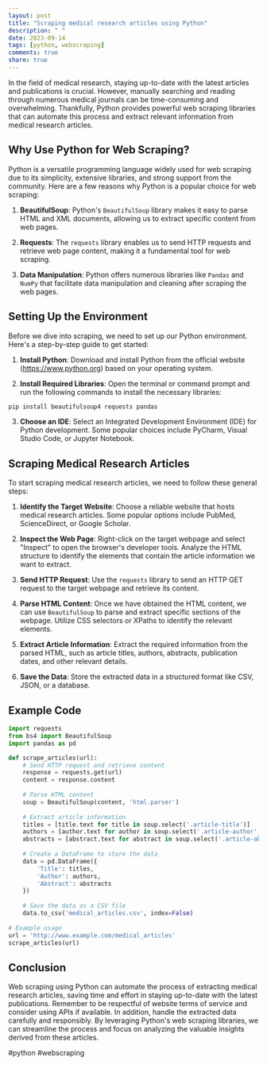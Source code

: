 ```yaml
---
layout: post
title: "Scraping medical research articles using Python"
description: " "
date: 2023-09-14
tags: [python, webscraping]
comments: true
share: true
---
```


In the field of medical research, staying up-to-date with the latest articles and publications is crucial. However, manually searching and reading through numerous medical journals can be time-consuming and overwhelming. Thankfully, Python provides powerful web scraping libraries that can automate this process and extract relevant information from medical research articles.

## Why Use Python for Web Scraping?

Python is a versatile programming language widely used for web scraping due to its simplicity, extensive libraries, and strong support from the community. Here are a few reasons why Python is a popular choice for web scraping:

1. **BeautifulSoup**: Python's `BeautifulSoup` library makes it easy to parse HTML and XML documents, allowing us to extract specific content from web pages.

2. **Requests**: The `requests` library enables us to send HTTP requests and retrieve web page content, making it a fundamental tool for web scraping.

3. **Data Manipulation**: Python offers numerous libraries like `Pandas` and `NumPy` that facilitate data manipulation and cleaning after scraping the web pages.

## Setting Up the Environment

Before we dive into scraping, we need to set up our Python environment. Here's a step-by-step guide to get started:

1. **Install Python**: Download and install Python from the official website (https://www.python.org) based on your operating system.

2. **Install Required Libraries**: Open the terminal or command prompt and run the following commands to install the necessary libraries:

```python
pip install beautifulsoup4 requests pandas
```

3. **Choose an IDE**: Select an Integrated Development Environment (IDE) for Python development. Some popular choices include PyCharm, Visual Studio Code, or Jupyter Notebook.

## Scraping Medical Research Articles

To start scraping medical research articles, we need to follow these general steps:

1. **Identify the Target Website**: Choose a reliable website that hosts medical research articles. Some popular options include PubMed, ScienceDirect, or Google Scholar.

2. **Inspect the Web Page**: Right-click on the target webpage and select "Inspect" to open the browser's developer tools. Analyze the HTML structure to identify the elements that contain the article information we want to extract.

3. **Send HTTP Request**: Use the `requests` library to send an HTTP GET request to the target webpage and retrieve its content.

4. **Parse HTML Content**: Once we have obtained the HTML content, we can use `BeautifulSoup` to parse and extract specific sections of the webpage. Utilize CSS selectors or XPaths to identify the relevant elements.

5. **Extract Article Information**: Extract the required information from the parsed HTML, such as article titles, authors, abstracts, publication dates, and other relevant details.

6. **Save the Data**: Store the extracted data in a structured format like CSV, JSON, or a database.

## Example Code

```python
import requests
from bs4 import BeautifulSoup
import pandas as pd

def scrape_articles(url):
    # Send HTTP request and retrieve content
    response = requests.get(url)
    content = response.content
    
    # Parse HTML content
    soup = BeautifulSoup(content, 'html.parser')
    
    # Extract article information
    titles = [title.text for title in soup.select('.article-title')]
    authors = [author.text for author in soup.select('.article-author')]
    abstracts = [abstract.text for abstract in soup.select('.article-abstract')]
    
    # Create a DataFrame to store the data
    data = pd.DataFrame({
        'Title': titles,
        'Author': authors,
        'Abstract': abstracts
    })
    
    # Save the data as a CSV file
    data.to_csv('medical_articles.csv', index=False)
    
# Example usage
url = 'http://www.example.com/medical_articles'
scrape_articles(url)
```

## Conclusion

Web scraping using Python can automate the process of extracting medical research articles, saving time and effort in staying up-to-date with the latest publications. Remember to be respectful of website terms of service and consider using APIs if available. In addition, handle the extracted data carefully and responsibly. By leveraging Python's web scraping libraries, we can streamline the process and focus on analyzing the valuable insights derived from these articles.

#python #webscraping
